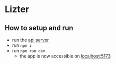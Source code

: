 # Lizter

## How to setup and run

- run the [api server](https://github.com/kea-web-development-assignments/lizter-backend)
- run `npm i`
- run `npm run dev`
  - the app is now accessible on [localhost:5173](http://localhost:5173)
